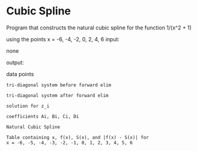 Cubic Spline
===============

Program that constructs the natural cubic spline for the function 1/(x^2 + 1)

using the points x = -6, -4, -2, 0, 2, 4, 6
input: 
  
  none

output: 

  data points

	tri-diagonal system before forward elim

	tri-diagonal system after forward elim

	solution for z_i

	coefficients Ai, Bi, Ci, Di 

	Natural Cubic Spline 

	Table containing x, f(x), S(x), and |f(x) - S(x)| for 
	x = -6, -5, -4, -3, -2, -1, 0, 1, 2, 3, 4, 5, 6
